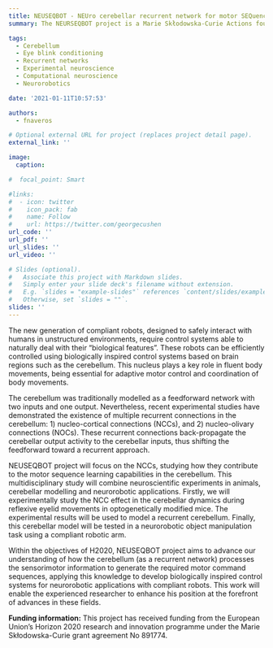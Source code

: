 ```yaml
---
title: NEUSEQBOT - NEUro cerebellar recurrent network for motor SEQuence learning in neuroroBOTics
summary: The NEURSEQBOT project is a Marie Skłodowska-Curie Actions founded by the European Commission (MSCA-IF-2019 891774). This multidisciplinary project studies in mice, reproduces with computational models, and applies in neurorobotics experiments how recurrent projections in the cerebellum can help with motor sequence learning.

tags:
  - Cerebellum
  - Eye blink conditioning
  - Recurrent networks
  - Experimental neuroscience
  - Computational neuroscience
  - Neurorobotics

date: '2021-01-11T10:57:53'

authors:
  - fnaveros

# Optional external URL for project (replaces project detail page).
external_link: ''

image:
  caption:

#  focal_point: Smart

#links:
#  - icon: twitter
#    icon_pack: fab
#    name: Follow
#    url: https://twitter.com/georgecushen
url_code: ''
url_pdf: ''
url_slides: ''
url_video: ''

# Slides (optional).
#   Associate this project with Markdown slides.
#   Simply enter your slide deck's filename without extension.
#   E.g. `slides = "example-slides"` references `content/slides/example-slides.md`.
#   Otherwise, set `slides = ""`.
slides: ''
---
```


The new generation of compliant robots, designed to safely interact with humans in unstructured environments, require control systems able to naturally deal with their “biological features”. These robots can be efficiently controlled using biologically inspired control systems based on brain regions such as the cerebellum. This nucleus plays a key role in fluent body movements, being essential for adaptive motor control and coordination of body movements.

The cerebellum was traditionally modelled as a feedforward network with two inputs and one output. Nevertheless, recent experimental studies have demonstrated the existence of multiple recurrent connections in the cerebellum: 1) nucleo-cortical connections (NCCs), and 2) nucleo-olivary connections (NOCs). These recurrent connections back-propagate the cerebellar output activity to the cerebellar inputs, thus shifting the feedforward toward a recurrent approach.

NEUSEQBOT project will focus on the NCCs, studying how they contribute to the motor sequence learning capabilities in the cerebellum. This multidisciplinary study will combine neuroscientific experiments in animals, cerebellar modelling and neurorobotic applications. Firstly, we will experimentally study the NCC effect in the cerebellar dynamics during reflexive eyelid movements in optogenetically modified mice. The experimental results will be used to model a recurrent cerebellum. Finally, this cerebellar model will be tested in a neurorobotic object manipulation task using a compliant robotic arm.

Within the objectives of H2020, NEUSEQBOT project aims to advance our understanding of how the cerebellum (as a recurrent network) processes the sensorimotor information to generate the required motor command sequences, applying this knowledge to develop biologically inspired control systems for neurorobotic applications with compliant robots. This work will enable the experienced researcher to enhance his position at the forefront of advances in these fields.

**Funding information:** This project has received funding from the European Union’s Horizon 2020 research and innovation programme under the Marie Skłodowska-Curie grant agreement No 891774.
